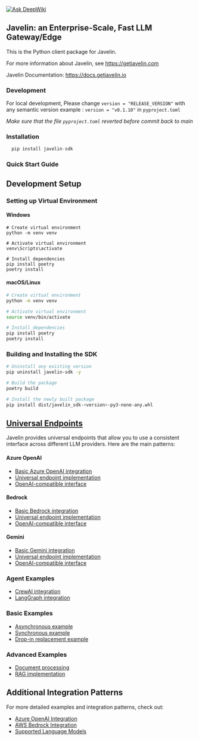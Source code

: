 [![Ask DeepWiki](https://deepwiki.com/badge.svg "DeepWiki Documentation")](https://deepwiki.com/getjavelin/javelin-python)

## Javelin: an Enterprise-Scale, Fast LLM Gateway/Edge

This is the Python client package for Javelin.

For more information about Javelin, see https://getjavelin.com

Javelin Documentation: https://docs.getjavelin.io

### Development

For local development, Please change `version = "RELEASE_VERSION"` with any semantic version example : `version = "v0.1.10"` in `pyproject.toml`

*Make sure that the file `pyproject.toml` reverted before commit back to main*

### Installation

```python
  pip install javelin-sdk
```

### Quick Start Guide

## Development Setup

### Setting up Virtual Environment

#### Windows

```batch
# Create virtual environment
python -m venv venv

# Activate virtual environment
venv\Scripts\activate

# Install dependencies
pip install poetry
poetry install
```

#### macOS/Linux

```bash
# Create virtual environment
python -m venv venv

# Activate virtual environment
source venv/bin/activate

# Install dependencies
pip install poetry
poetry install
```

### Building and Installing the SDK

```bash
# Uninstall any existing version
pip uninstall javelin-sdk -y

# Build the package
poetry build

# Install the newly built package
pip install dist/javelin_sdk-<version>-py3-none-any.whl
```

## [Universal Endpoints](https://docs.getjavelin.io/docs/javelin-core/integration#unified-endpoints)

Javelin provides universal endpoints that allow you to use a consistent interface across different LLM providers. Here are the main patterns:

#### Azure OpenAI
- [Basic Azure OpenAI integration](https://github.com/getjavelin/javelin-python/blob/main/examples/azure-openai/azure-universal.py)
- [Universal endpoint implementation](https://github.com/getjavelin/javelin-python/blob/main/examples/azure-openai/javelin_azureopenai_univ_endpoint.py)
- [OpenAI-compatible interface](https://github.com/getjavelin/javelin-python/blob/main/examples/azure-openai/openai_compatible_univ_azure.py)

#### Bedrock
- [Basic Bedrock integration](https://github.com/getjavelin/javelin-python/blob/main/examples/bedrock/bedrock_client_universal.py)
- [Universal endpoint implementation](https://github.com/getjavelin/javelin-python/blob/main/examples/bedrock/javelin_bedrock_univ_endpoint.py)
- [OpenAI-compatible interface](https://github.com/getjavelin/javelin-python/blob/main/examples/bedrock/openai_compatible_univ_bedrock.py)

#### Gemini
- [Basic Gemini integration](https://github.com/getjavelin/javelin-python/blob/main/examples/gemini/gemini-universal.py)
- [Universal endpoint implementation](https://github.com/getjavelin/javelin-python/blob/main/examples/gemini/javelin_gemini_univ_endpoint.py)
- [OpenAI-compatible interface](https://github.com/getjavelin/javelin-python/blob/main/examples/gemini/openai_compatible_univ_gemini.py)

### Agent Examples
- [CrewAI integration](https://github.com/getjavelin/javelin-python/blob/main/examples/agents/crewai_javelin.ipynb)
- [LangGraph integration](https://github.com/getjavelin/javelin-python/blob/main/examples/agents/langgraph_javelin.ipynb)

### Basic Examples
- [Asynchronous example](https://github.com/getjavelin/javelin-python/blob/main/examples/route_examples/aexample.py)
- [Synchronous example](https://github.com/getjavelin/javelin-python/blob/main/examples/route_examples/example.py)
- [Drop-in replacement example](https://github.com/getjavelin/javelin-python/blob/main/examples/route_examples/drop_in_replacement.py)

### Advanced Examples
- [Document processing](https://github.com/getjavelin/javelin-python/blob/main/examples/gemini/document_processing.py)
- [RAG implementation](https://github.com/getjavelin/javelin-python/blob/main/examples/rag/javelin_rag_embeddings_demo.ipynb)

## Additional Integration Patterns

For more detailed examples and integration patterns, check out:

- [Azure OpenAI Integration](https://docs.getjavelin.io/docs/javelin-core/integration#2-azure-openai-api-endpoints)
- [AWS Bedrock Integration](https://docs.getjavelin.io/docs/javelin-core/integration#3-aws-bedrock-api-endpoints)
- [Supported Language Models](https://docs.getjavelin.io/docs/javelin-core/supported-llms)
